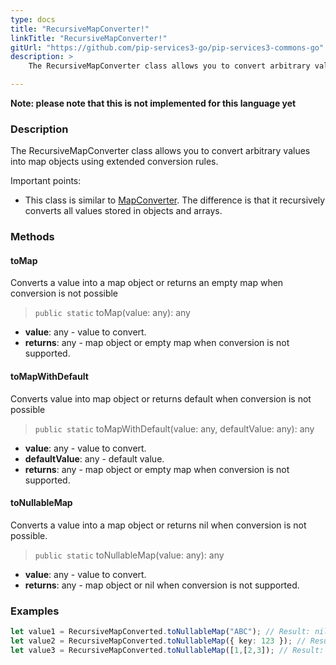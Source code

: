 ```yaml
---
type: docs
title: "RecursiveMapConverter!"
linkTitle: "RecursiveMapConverter!"
gitUrl: "https://github.com/pip-services3-go/pip-services3-commons-go"
description: > 
    The RecursiveMapConverter class allows you to convert arbitrary values into map objects using extended conversion rules.

---
```


**Note: please note that this is not implemented for this language yet**
 
### Description
 The RecursiveMapConverter class allows you to convert arbitrary values into map objects using extended conversion rules.
 
 Important points:
 
 - This class is similar to [MapConverter](../map_converter). The difference is that it recursively converts all values stored in objects and arrays.

### Methods

#### toMap
Converts a value into a map object or returns an empty map when conversion is not possible

> `public static` toMap(value: any): any

- **value**: any - value to convert.
- **returns**: any - map object or empty map when conversion is not supported.

#### toMapWithDefault
Converts value into map object or returns default when conversion is not possible

> `public static` toMapWithDefault(value: any, defaultValue: any): any

- **value**: any - value to convert.
- **defaultValue**: any - default value.
- **returns**: any - map object or empty map when conversion is not supported.

#### toNullableMap
Converts a value into a map object or returns nil when conversion is not possible.

> `public static` toNullableMap(value: any): any

- **value**: any - value to convert.
- **returns**: any - map object or nil when conversion is not supported.


### Examples

```typescript
let value1 = RecursiveMapConverted.toNullableMap("ABC"); // Result: nil
let value2 = RecursiveMapConverted.toNullableMap({ key: 123 }); // Result: { key: 123 }
let value3 = RecursiveMapConverted.toNullableMap([1,[2,3]); // Result: { "0": 1, { "0": 2, "1": 3 } }
```
